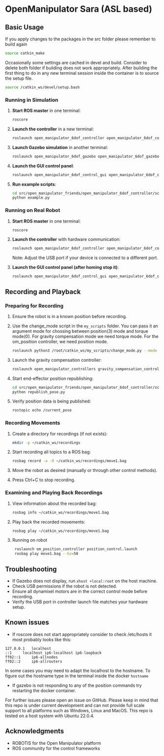 # OpenManipulator Sara (ASL based)



## Basic Usage
If you apply changes to the packages in the src folder please remember to build again
```bash
source catkin_make
```
Occasionally some settings are cached in devel and build. Consider to delete both folder if building does not work appropriately.
After building the first thing to do in any new terminal session inside the container is to source the setup file. 

```bash
source /catkin_ws/devel/setup.bash
```

### Running in Simulation

1. **Start ROS master** in one terminal:
   ```bash
   roscore
   ```

2. **Launch the controller** in a new terminal:
   ```bash
   roslaunch open_manipulator_6dof_controller open_manipulator_6dof_controller.launch use_platform:=false
   ```

3. **Launch Gazebo simulation** in another terminal:
   ```bash
   roslaunch open_manipulator_6dof_gazebo open_manipulator_6dof_gazebo.launch controller:=position
   ```

4. **Launch the GUI control panel**:
   ```bash
   roslaunch open_manipulator_6dof_control_gui open_manipulator_6dof_control_gui.launch
   ```

5. **Run example scripts**:
   ```bash
   cd src/open_manipulator_friends/open_manipulator_6dof_controller/scripts/
   python example.py
   ```

### Running on Real Robot

1. **Start ROS master** in one terminal:
   ```bash
   roscore
   ```

2. **Launch the controller** with hardware communication:
   ```bash
   roslaunch open_manipulator_6dof_controller open_manipulator_6dof_controller.launch use_platform:=true dynamixel_usb_port:=/dev/ttyUSB0
   ```
   Note: Adjust the USB port if your device is connected to a different port.

3. **Launch the GUI control panel (after homing stop it)**:
   ```bash
   roslaunch open_manipulator_6dof_control_gui open_manipulator_6dof_control_gui.launch
   ```

## Recording and Playback

### Preparing for Recording

1. Ensure the robot is in a known position before recording.

2. Use the change_mode script in the `my_scripts` folder. You can pass it an argument mode for chossing between position(3) mode and torque mode(0). For gravity compensation mode we need torque mode. For the om_position controller, we need position mode.
   ```bash
   roslaunch python3 /root/catkin_ws/my_scripts/change_mode.py --mode 0
   ```

3. Launch the gravity compensation controller:
   ```bash
   roslaunch open_manipulator_controllers gravity_compensation_controller.launch sim:=false
   ```

4. Start end-effector position republishing:
   ```bash
   cd src/open_manipulator_friends/open_manipulator_6dof_controller/scripts/
   python republish_pose.py
   ```

5. Verify position data is being published:
   ```bash
   rostopic echo /current_pose
   ```

### Recording Movements

1. Create a directory for recordings (if not exists):
   ```bash
   mkdir -p ~/catkin_ws/recordings
   ```

2. Start recording all topics to a ROS bag:
   ```bash
   rosbag record -a -O ~/catkin_ws/recordings/move1.bag
   ```

3. Move the robot as desired (manually or through other control methods).

4. Press Ctrl+C to stop recording.

### Examining and Playing Back Recordings

1. View information about the recorded bag:
   ```bash
   rosbag info ~/catkin_ws/recordings/move1.bag
   ```

2. Play back the recorded movements:
   ```bash
   rosbag play ~/catkin_ws/recordings/move1.bag
   ```
3. Running on robot
   ```bash
    roslaunch om_position_controller position_control.launch
    rosbag play move1.bag --hz=50
   ```


## Troubleshooting

- If Gazebo does not display, run `xhost +local:root` on the host machine.
- Check USB permissions if the robot is not detected.
- Ensure all dynamixel motors are in the correct control mode before recording.
- Verify the USB port in controller launch file matches your hardware setup.

## Known issues

- If roscore does not start appropriately consider to check /etc/hosts it most probably looks like this:

```
127.0.0.1	localhost
::1		localhost ip6-localhost ip6-loopback
ff02::1		ip6-allnodes
ff02::2		ip6-allrouters
```
In some cases you may need to adapt the localhost to the hostname. To figure out the hostname type in the terminal inside the docker `hostname`

- If gazebo is not responding to any of the position commands try restarting the docker container.


For further issues please open an issue on GitHub. Please keep in mind that this repo is under current development and can not provide full scale support to all platforms such as Windows, Linux and MacOS. This repo is tested on a host system with Ubuntu 22.0.4.
 

## Acknowledgments

- ROBOTIS for the Open Manipulator platform
- ROS community for the control frameworks


